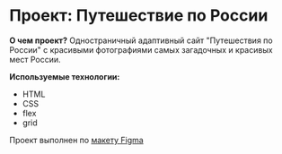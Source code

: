 # Проект: Путешествие по России

__О чем проект?__
Одностраничный адаптивный сайт "Путешествия по России" с красивыми фотографиями самых загадочных и красивых мест России.

__Используемые технологии:__
* HTML
* CSS
* flex
* grid

Проект выполнен по [макету Figma](https://www.figma.com/file/5S2WSbEFL6awjVWJ0NWL8Q/Sprint-3_-Russia-_-desktop-mobile?node-id=28503%3A0)
